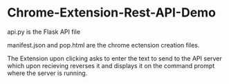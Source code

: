 # Chrome-Extension-Rest-API-Demo

api.py is the Flask API file 

manifest.json and pop.html are the chrome ectension creation files.

The Extension upon clicking asks to enter the text to send to the API server which upon recieving reverses it and displays it on the command prompt where the server is running.
